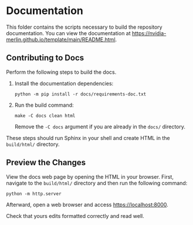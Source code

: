 # Documentation

This folder contains the scripts necessary to build the repository
documentation. You can view the documentation at
<https://nvidia-merlin.github.io/template/main/README.html>.

## Contributing to Docs

Perform the following steps to build the docs.

1. Install the documentation dependencies:

   ```shell
   python -m pip install -r docs/requirements-doc.txt
   ```

1. Run the build command:

   ```shell
   make -C docs clean html
   ```

   Remove the `-C docs` argument if you are already in the `docs/` directory.

These steps should run Sphinx in your shell and create HTML in the `build/html/`
directory.

## Preview the Changes

View the docs web page by opening the HTML in your browser. First, navigate to
the `build/html/` directory and then run the following command:

```shell
python -m http.server
```

Afterward, open a web browser and access <https://localhost:8000>.

Check that yours edits formatted correctly and read well.
